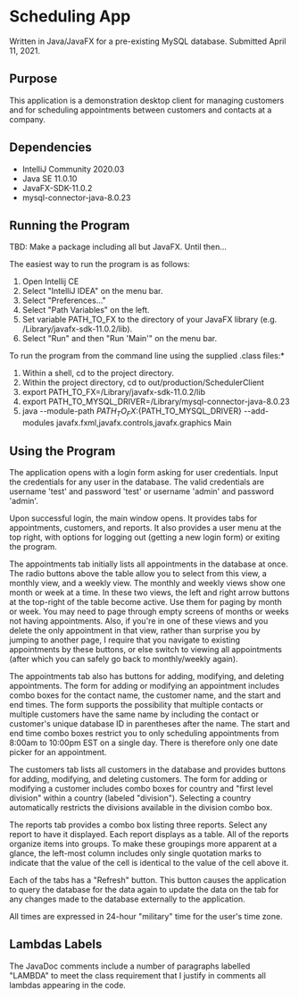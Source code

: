 # Scheduling App

Written in Java/JavaFX for a pre-existing MySQL database. Submitted April 11, 2021.

## Purpose

This application is a demonstration desktop client for managing customers and for scheduling appointments between customers and contacts at a company. 

## Dependencies

- IntelliJ Community 2020.03
- Java SE 11.0.10
- JavaFX-SDK-11.0.2
- mysql-connector-java-8.0.23

## Running the Program

TBD: Make a package including all but JavaFX. Until then...

The easiest way to run the program is as follows:

1. Open Intellij CE
2. Select "IntelliJ IDEA" on the menu bar.
3. Select "Preferences..."
4. Select "Path Variables" on the left.
5. Set variable PATH_TO_FX to the directory of your JavaFX library (e.g. /Library/javafx-sdk-11.0.2/lib).
6. Select "Run" and then "Run 'Main'" on the menu bar.

To run the program from the command line using the supplied .class files:\*

1. Within a shell, cd to the project directory.
2. Within the project directory, cd to out/production/SchedulerClient
3. export PATH_TO_FX=/Library/javafx-sdk-11.0.2/lib
4. export PATH_TO_MYSQL_DRIVER=/Library/mysql-connector-java-8.0.23
5. java --module-path ${PATH_TO_FX}:${PATH_TO_MYSQL_DRIVER} --add-modules javafx.fxml,javafx.controls,javafx.graphics Main


## Using the Program

The application opens with a login form asking for user credentials. Input the credentials for any user in the database. The valid credentials are username 'test' and password 'test' or username 'admin' and password 'admin'.

Upon successful login, the main window opens. It provides tabs for appointments, customers, and reports. It also provides a user menu at the top right, with options for logging out (getting a new login form) or exiting the program.

The appointments tab initially lists all appointments in the database at once. The radio buttons above the table allow you to select from this view, a monthly view, and a weekly view. The monthly and weekly views show one month or week at a time. In these two views, the left and right arrow buttons at the top-right of the table become active. Use them for paging by month or week. You may need to page through empty screens of months or weeks not having appointments. Also, if you're in one of these views and you delete the only appointment in that view, rather than surprise you by jumping to another page, I require that you navigate to existing appointments by these buttons, or else switch to viewing all appointments (after which you can safely go back to monthly/weekly again).

The appointments tab also has buttons for adding, modifying, and deleting appointments. The form for adding or modifying an appointment includes combo boxes for the contact name, the customer name, and the start and end times. The form supports the possibility that multiple contacts or multiple customers have the same name by including the contact or customer's unique database ID in parentheses after the name. The start and end time combo boxes restrict you to only scheduling appointments from 8:00am to 10:00pm EST on a single day. There is therefore only one date picker for an appointment.

The customers tab lists all customers in the database and provides buttons for adding, modifying, and deleting customers. The form for adding or modifying a customer includes combo boxes for country and "first level division" within a country (labeled "division"). Selecting a country automatically restricts the divisions available in the division combo box.

The reports tab provides a combo box listing three reports. Select any report to have it displayed. Each report displays as a table. All of the reports organize items into groups. To make these groupings more apparent at a glance, the left-most column includes only single quotation marks to indicate that the value of the cell is identical to the value of the cell above it.

Each of the tabs has a "Refresh" button. This button causes the application to query the database for the data again to update the data on the tab for any changes made to the database externally to the application.

All times are expressed in 24-hour "military" time for the user's time zone.

## Lambdas Labels

The JavaDoc comments include a number of paragraphs labelled "LAMBDA" to meet the class requirement that I justify in comments all lambdas appearing in the code.
